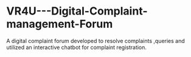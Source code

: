 # VR4U---Digital-Complaint-management-Forum
A digital complaint forum developed to resolve complaints ,queries and utilized an interactive chatbot for complaint registration.
